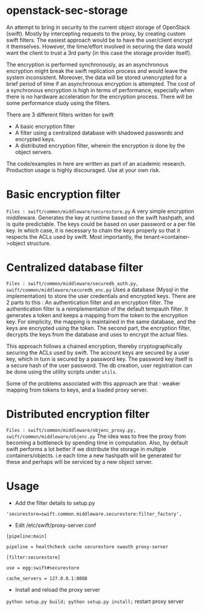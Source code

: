 openstack-sec-storage
=====================

An attempt to bring in security to the current object storage of OpenStack (swift). Mostly by intercepting requests to the proxy, by creating custom swift filters.
The easiest approach would be to have the user/client encrypt it themselves. However, the time/effort involved in securing the data would want the client to trust a 3rd party (in this case the storage provider itself).

The encryption is performed synchronously, as an asynchronous encryption might break the swift replication process and would leave the system inconsistent.
Moreover, the data will be stored unencrypted for a brief period of time if an asynchronous encryption is attempted. The cost of a synchronous encryption
is high in terms of performance, especially when there is no hardware acceleration for the encryption process. There will be some performance study using the filters.

There are 3 different filters written for swift
* A basic encryption filter
* A filter using a centralized database with shadowed passwords and encrypted keys.
* A distributed encryption filter, wherein the encryption is done by the object servers.

The code/examples in here are written as part of an academic research. Production usage is highly discouraged. Use at your own risk.

Basic encryption filter
=======================
`Files : swift/common/middleware/securestore.py`
A very simple encryption middleware. Generates the key at runtime based on the swift hashpath, and is quite predictable. 
The keys could be based on user password or a per file key. In which case, it is necessary to chain the keys properly so that it respects the ACLs used by swift. 
Most importantly, the tenant->container->object structure. 

Centralized database filter
===========================
`Files : swift/common/middleware/securedb_auth.py, swift/common/middleware/securedb_enc.py`
Uses a database (Mysql in the implementation) to store the user credentials and encrypted keys. There are 2 parts to this : An authentication filter and an encryption filter. The authentication filter is a reimplementation of the default tempauth filter. It generates
a token and keeps a mapping from the token to the encryption key. For simplicity, the mapping is maintained in the same database, and the keys are encrypted using the token.
The second part, the encryption filter, decrypts the keys from the database and uses to encrypt the actual files.

This approach follows a chained encryption, thereby cryptographically securing the ACLs used by swift. The account keys are secured by a user key, which in turn is 
secured by a password key. The password key itself is a secure hash of the user password.  The db creation, user registration can be done using the utility scripts under `utils`.

Some of the problems associated with this approach are that : weaker mapping from tokens to keys, and a loaded proxy server.

Distributed encryption filter
=============================
`Files : swift/common/middleware/objenc_proxy.py, swift/common/middleware/objenc.py`
The idea was to free the proxy from becoming a bottleneck by spending time in computation. Also, by default swift performs a lot better if we distribute the storage in multiple containers/objects. i.e each time a new hashpath will
be generated for these and perhaps will be serviced by a new object server. 

Usage
========

* Add the filter details to setup.py

`'securestore=swift.common.middleware.securestore:filter_factory',`
* Edit /etc/swift/proxy-server.conf

`[pipeline:main]`

`pipeline = healthcheck cache securestore swauth proxy-server`

`[filter:securestore]`

`use = egg:swift#securestore`

`cache_servers = 127.0.0.1:8088`

* Install and reload the proxy server

`python setup.py build; python setup.py install;` restart proxy server
